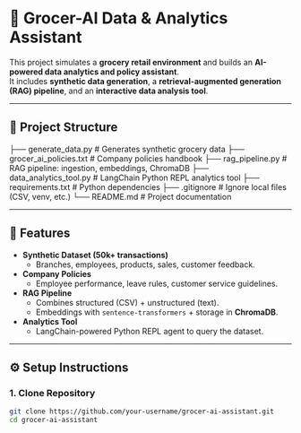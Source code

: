 # 🛒 Grocer-AI Data & Analytics Assistant

This project simulates a **grocery retail environment** and builds an **AI-powered data analytics and policy assistant**.  
It includes **synthetic data generation**, a **retrieval-augmented generation (RAG) pipeline**, and an **interactive data analysis tool**.

---

## 📂 Project Structure
├── generate_data.py # Generates synthetic grocery data
├── grocer_ai_policies.txt # Company policies handbook
├── rag_pipeline.py # RAG pipeline: ingestion, embeddings, ChromaDB
├── data_analytics_tool.py # LangChain Python REPL analytics tool
├── requirements.txt # Python dependencies
├── .gitignore # Ignore local files (CSV, venv, etc.)
└── README.md # Project documentation


---

## 🚀 Features
- **Synthetic Dataset (50k+ transactions)**  
  - Branches, employees, products, sales, customer feedback.
- **Company Policies**  
  - Employee performance, leave rules, customer service guidelines.
- **RAG Pipeline**  
  - Combines structured (CSV) + unstructured (text).  
  - Embeddings with `sentence-transformers` + storage in **ChromaDB**.
- **Analytics Tool**  
  - LangChain-powered Python REPL agent to query the dataset.

---

## ⚙️ Setup Instructions

### 1. Clone Repository
```bash
git clone https://github.com/your-username/grocer-ai-assistant.git
cd grocer-ai-assistant
